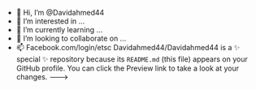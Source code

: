 - 👋 Hi, I’m @Davidahmed44
- 👀 I’m interested in ...
- 🌱 I’m currently learning ...
- 💞️ I’m looking to collaborate on ...
- 📫 Facebook.com/login/etsc
Davidahmed44/Davidahmed44 is a ✨ special ✨ repository because its `README.md` (this file) appears on your GitHub profile.
You can click the Preview link to take a look at your changes.
--->
